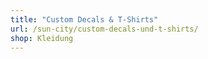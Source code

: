 ```yaml
---
title: "Custom Decals & T-Shirts"
url: /sun-city/custom-decals-und-t-shirts/
shop: Kleidung
---
```


